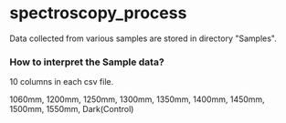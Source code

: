 # spectroscopy_process

Data collected from various samples are stored in directory "Samples".

### How to interpret the Sample data?
10 columns in each csv file.

1060mm, 1200mm, 1250mm, 1300mm, 1350mm, 1400mm, 1450mm, 1500mm, 1550mm, Dark(Control)
